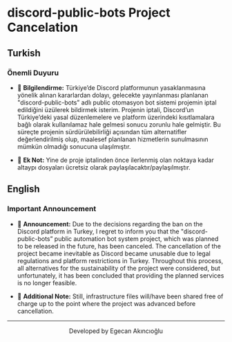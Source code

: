 # discord-public-bots Project Cancelation

## Turkish

### Önemli Duyuru

- 📌 **Bilgilendirme:** Türkiye’de Discord platformunun yasaklanmasına yönelik alınan kararlardan dolayı, gelecekte yayınlanması planlanan "discord-public-bots” adlı public otomasyon bot sistemi projemin iptal edildiğini üzülerek bildirmek isterim. Projenin iptali, Discord’un Türkiye’deki yasal düzenlemelere ve platform üzerindeki kısıtlamalara bağlı olarak kullanılamaz hale gelmesi sonucu zorunlu hale gelmiştir. Bu süreçte projenin sürdürülebilirliği açısından tüm alternatifler değerlendirilmiş olup, maalesef planlanan hizmetlerin sunulmasının mümkün olmadığı sonucuna ulaşılmıştır.

- 📌 **Ek Not:** Yine de proje iptalinden önce ilerlenmiş olan noktaya kadar altaypı dosyaları ücretsiz olarak paylaşılacaktır/paylaşılmıştır. 

## English

### Important Announcement

- 📌 **Announcement:** Due to the decisions regarding the ban on the Discord platform in Turkey, I regret to inform you that the "discord-public-bots” public automation bot system project, which was planned to be released in the future, has been canceled. The cancellation of the project became inevitable as Discord became unusable due to legal regulations and platform restrictions in Turkey. Throughout this process, all alternatives for the sustainability of the project were considered, but unfortunately, it has been concluded that providing the planned services is no longer feasible.

- 📌 **Additional Note:** Still, infrastructure files will/have been shared free of charge up to the point where the project was advanced before cancellation.

---

<p align="center">Developed by Egecan Akıncıoğlu</p>

